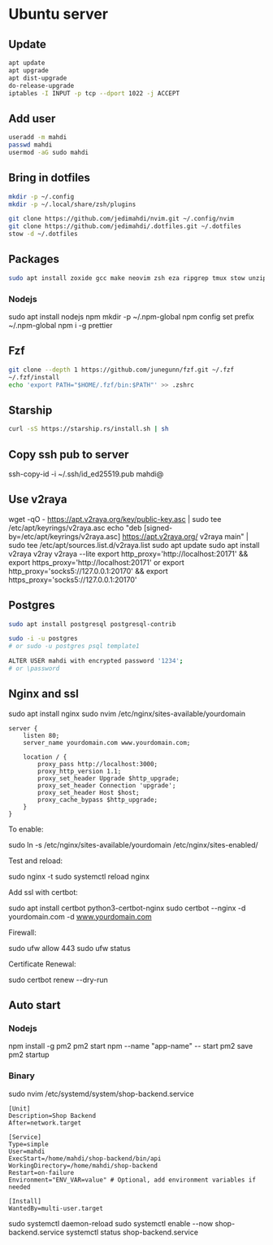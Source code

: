 # Ubuntu server

## Update

```bash
apt update
apt upgrade
apt dist-upgrade
do-release-upgrade
iptables -I INPUT -p tcp --dport 1022 -j ACCEPT
```

## Add user

```bash
useradd -m mahdi
passwd mahdi
usermod -aG sudo mahdi
```

## Bring in dotfiles

```bash
mkdir -p ~/.config
mkdir -p ~/.local/share/zsh/plugins

git clone https://github.com/jedimahdi/nvim.git ~/.config/nvim
git clone https://github.com/jedimahdi/.dotfiles.git ~/.dotfiles
stow -d ~/.dotfiles
```

## Packages

```bash
sudo apt install zoxide gcc make neovim zsh eza ripgrep tmux stow unzip
```

### Nodejs

sudo apt install nodejs npm
mkdir -p ~/.npm-global
npm config set prefix ~/.npm-global
npm i -g prettier

## Fzf

```bash
git clone --depth 1 https://github.com/junegunn/fzf.git ~/.fzf
~/.fzf/install
echo 'export PATH="$HOME/.fzf/bin:$PATH"' >> .zshrc
```

## Starship

```bash
curl -sS https://starship.rs/install.sh | sh
```

## Copy ssh pub to server

ssh-copy-id -i ~/.ssh/id_ed25519.pub mahdi@<host>

## Use v2raya

wget -qO - https://apt.v2raya.org/key/public-key.asc | sudo tee /etc/apt/keyrings/v2raya.asc
echo "deb [signed-by=/etc/apt/keyrings/v2raya.asc] https://apt.v2raya.org/ v2raya main" | sudo tee /etc/apt/sources.list.d/v2raya.list
sudo apt update
sudo apt install v2raya v2ray
v2raya --lite
export http_proxy='http://localhost:20171' && export https_proxy='http://localhost:20171'
or
export http_proxy='socks5://127.0.0.1:20170' && export https_proxy='socks5://127.0.0.1:20170'


## Postgres

```bash
sudo apt install postgresql postgresql-contrib

sudo -i -u postgres
# or sudo -u postgres psql template1

ALTER USER mahdi with encrypted password '1234';
# or \password
```

## Nginx and ssl

sudo apt install nginx
sudo nvim /etc/nginx/sites-available/yourdomain

```nginx
server {
    listen 80;
    server_name yourdomain.com www.yourdomain.com;

    location / {
        proxy_pass http://localhost:3000;
        proxy_http_version 1.1;
        proxy_set_header Upgrade $http_upgrade;
        proxy_set_header Connection 'upgrade';
        proxy_set_header Host $host;
        proxy_cache_bypass $http_upgrade;
    }
}
```

To enable:

sudo ln -s /etc/nginx/sites-available/yourdomain /etc/nginx/sites-enabled/

Test and reload:

sudo nginx -t
sudo systemctl reload nginx

Add ssl with certbot:

sudo apt install certbot python3-certbot-nginx
sudo certbot --nginx -d yourdomain.com -d www.yourdomain.com

Firewall:

sudo ufw allow 443
sudo ufw status

Certificate Renewal:

sudo certbot renew --dry-run

## Auto start

### Nodejs

npm install -g pm2
pm2 start npm --name "app-name" -- start
pm2 save
pm2 startup

### Binary

sudo nvim /etc/systemd/system/shop-backend.service

```
[Unit]
Description=Shop Backend
After=network.target

[Service]
Type=simple
User=mahdi
ExecStart=/home/mahdi/shop-backend/bin/api
WorkingDirectory=/home/mahdi/shop-backend
Restart=on-failure
Environment="ENV_VAR=value" # Optional, add environment variables if needed

[Install]
WantedBy=multi-user.target
```

sudo systemctl daemon-reload
sudo systemctl enable --now shop-backend.service
systemctl status shop-backend.service
